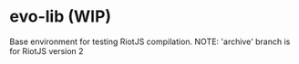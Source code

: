 # evo-lib (WIP)
Base environment for testing RiotJS compilation.
NOTE: 'archive' branch is for RiotJS version 2
